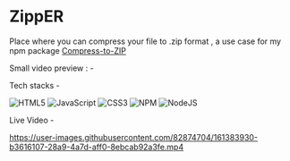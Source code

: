# ZippER
Place where you can compress your file to .zip format , a use case for my npm package <a href ="https://www.npmjs.com/package/compress-to-zip">Compress-to-ZIP</a>

Small video preview : - 



Tech stacks - 

![HTML5](https://img.shields.io/badge/html5-%23E34F26.svg?style=for-the-badge&logo=html5&logoColor=white)
 ![JavaScript](https://img.shields.io/badge/javascript-%23323330.svg?style=for-the-badge&logo=javascript&logoColor=%23F7DF1E)
   ![CSS3](https://img.shields.io/badge/css3-%231572B6.svg?style=for-the-badge&logo=css3&logoColor=white)
   ![NPM](https://img.shields.io/badge/NPM-%23000000.svg?style=for-the-badge&logo=npm&logoColor=white)
  ![NodeJS](https://img.shields.io/badge/node.js-6DA55F?style=for-the-badge&logo=node.js&logoColor=white)
  

Live Video - 



https://user-images.githubusercontent.com/82874704/161383930-b3616107-28a9-4a7d-aff0-8ebcab92a3fe.mp4

